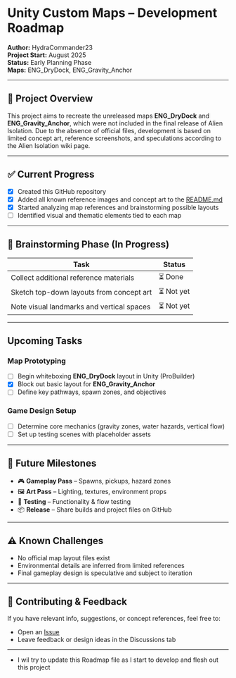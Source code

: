 # Unity Custom Maps – Development Roadmap

**Author:** HydraCommander23  
**Project Start:** August 2025  
**Status:** Early Planning Phase  
**Maps:** ENG_DryDock, ENG_Gravity_Anchor

---

## 🎯 Project Overview

This project aims to recreate the unreleased maps **ENG_DryDock** and **ENG_Gravity_Anchor**, which were not included in the final release of Alien Isolation. Due to the absence of official files, development is based on limited concept art, reference screenshots, and speculations according to the Alien Isolation wiki page. 

---

## ✅ Current Progress

- [x] Created this GitHub repository
- [x] Added all known reference images and concept art to the [README.md](./README.md)
- [x] Started analyzing map references and brainstorming possible layouts
- [ ] Identified visual and thematic elements tied to each map

---

## 🧠 Brainstorming Phase (In Progress)

| Task                                     | Status     |
|------------------------------------------|------------|
| Collect additional reference materials   | ⏳ Done    |
| Sketch top-down layouts from concept art | ⏳ Not yet | 
| Note visual landmarks and vertical spaces| ⏳ Not yet |

---

## Upcoming Tasks

### Map Prototyping
- [ ] Begin whiteboxing **ENG_DryDock** layout in Unity (ProBuilder)
- [x] Block out basic layout for **ENG_Gravity_Anchor**
- [ ] Define key pathways, spawn zones, and objectives

### Game Design Setup
- [ ] Determine core mechanics (gravity zones, water hazards, vertical flow)
- [ ] Set up testing scenes with placeholder assets

---

## 📌 Future Milestones

- 🎮 **Gameplay Pass** – Spawns, pickups, hazard zones
- 🖼️ **Art Pass** – Lighting, textures, environment props
- 🧪 **Testing** – Functionality & flow testing
- 📦 **Release** – Share builds and project files on GitHub

---

## ⚠️ Known Challenges

- No official map layout files exist
- Environmental details are inferred from limited references
- Final gameplay design is speculative and subject to iteration

---

## 💬 Contributing & Feedback

If you have relevant info, suggestions, or concept references, feel free to:
- Open an [Issue](https://github.com/HydraCommander23/Unity-Custom-Maps-/issues)
- Leave feedback or design ideas in the Discussions tab

---

- I wil try to update this Roadmap file as I start to develop and flesh out this project
